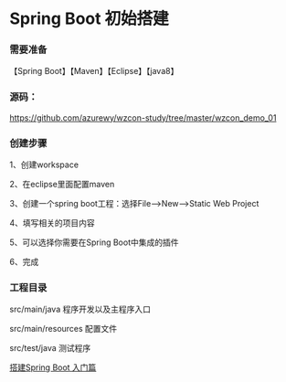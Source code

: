 # Spring Boot  初始搭建

### 需要准备
【Spring Boot】【Maven】【Eclipse】【java8】

### 源码：
https://github.com/azurewy/wzcon-study/tree/master/wzcon_demo_01

### 创建步骤

1、创建workspace

2、在eclipse里面配置maven

3、创建一个spring boot工程：选择File-->New-->Static Web Project

4、填写相关的项目内容

5、可以选择你需要在Spring Boot中集成的插件

6、完成

### 工程目录

src/main/java 程序开发以及主程序入口

src/main/resources 配置文件

src/test/java 测试程序


[搭建Spring Boot 入门篇](http://note.youdao.com/noteshare?id=21cae869640cfd72492ae7cce93e3b90&sub=F2E42EAD5F51439D943927FCC916E7E3 "详细说明")
